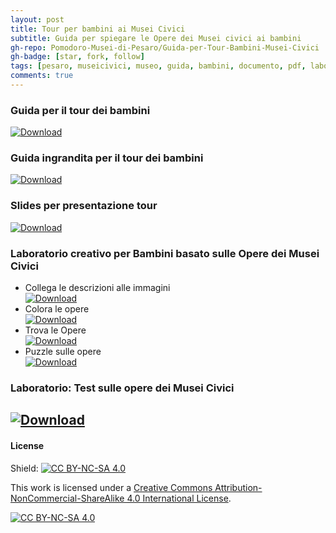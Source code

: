 ```yaml
---
layout: post
title: Tour per bambini ai Musei Civici
subtitle: Guida per spiegare le Opere dei Musei civici ai bambini
gh-repo: Pomodoro-Musei-di-Pesaro/Guida-per-Tour-Bambini-Musei-Civici
gh-badge: [star, fork, follow]
tags: [pesaro, museicivici, museo, guida, bambini, documento, pdf, laboratoriocreativo, laboratorio, presentazione, slides]
comments: true
---
```

### Guida per il tour dei bambini  
[![Download](https://custom-icon-badges.demolab.com/badge/-Scarica%20il%20documento-red?style=for-the-badge&logo=download&logoColor=white "Documento")](https://github.com/Pomodoro-Musei-di-Pesaro/Guida-per-Tour-Bambini-Musei-Civici/releases/download/v1.0/Guida_per_Tour_Bambini_Musei_Civici.pdf)
### Guida ingrandita per il tour dei bambini  
[![Download](https://custom-icon-badges.demolab.com/badge/-Scarica%20il%20documento-red?style=for-the-badge&logo=download&logoColor=white "Documento")](https://github.com/Pomodoro-Musei-di-Pesaro/Guida-per-Tour-Bambini-Musei-Civici/releases/download/v1.0/Guida_per_Tour_Bambini_Musei_Civici-Ingrandita.pdf)
### Slides per presentazione tour  
[![Download](https://custom-icon-badges.demolab.com/badge/-Scarica%20il%20documento-red?style=for-the-badge&logo=download&logoColor=white "Documento")](https://github.com/Pomodoro-Musei-di-Pesaro/Guida-per-Tour-Bambini-Musei-Civici/releases/download/v1.0/Slides-Guida_per_Tour_Bambini_Musei_Civici.pdf)
### Laboratorio creativo per Bambini basato sulle Opere dei Musei Civici  
- Collega le descrizioni alle immagini  
    [![Download](https://custom-icon-badges.demolab.com/badge/-Scarica%20il%20documento-red?style=for-the-badge&logo=download&logoColor=white "Documento")](https://github.com/Pomodoro-Musei-di-Pesaro/Guida-per-Tour-Bambini-Musei-Civici/releases/download/v1.0/Laboratorio_Creativo-Collega_le_Descrizioni_alle_Immagini.pdf)
- Colora le opere  
    [![Download](https://custom-icon-badges.demolab.com/badge/-Scarica%20il%20documento-red?style=for-the-badge&logo=download&logoColor=white "Documento")](https://github.com/Pomodoro-Musei-di-Pesaro/Guida-per-Tour-Bambini-Musei-Civici/releases/download/v1.0/Laboratorio_Creativo-Colora_le_Opere.pdf)
- Trova le Opere  
    [![Download](https://custom-icon-badges.demolab.com/badge/-Scarica%20il%20documento-red?style=for-the-badge&logo=download&logoColor=white "Documento")](https://github.com/Pomodoro-Musei-di-Pesaro/Guida-per-Tour-Bambini-Musei-Civici/releases/download/v1.0/Laboratorio_Creativo-Trova_le_Opere.pdf)
- Puzzle sulle opere  
    [![Download](https://custom-icon-badges.demolab.com/badge/-Scarica%20il%20documento-red?style=for-the-badge&logo=download&logoColor=white "Documento")](https://github.com/Pomodoro-Musei-di-Pesaro/Guida-per-Tour-Bambini-Musei-Civici/releases/download/v1.0/Laboratorio_Creativo-Puzzle_sulle_Opere.pdf)
### Laboratorio: Test sulle opere dei Musei Civici  
[![Download](https://custom-icon-badges.demolab.com/badge/-Scarica%20il%20documento-red?style=for-the-badge&logo=download&logoColor=white "Documento")](https://github.com/Pomodoro-Musei-di-Pesaro/Guida-per-Tour-Bambini-Musei-Civici/releases/download/v1.0/Laboratorio-Test.pdf)
---
#### License
Shield: [![CC BY-NC-SA 4.0][cc-by-nc-sa-shield]][cc-by-nc-sa]

This work is licensed under a
[Creative Commons Attribution-NonCommercial-ShareAlike 4.0 International License][cc-by-nc-sa].

[![CC BY-NC-SA 4.0][cc-by-nc-sa-image]][cc-by-nc-sa]

[cc-by-nc-sa]: http://creativecommons.org/licenses/by-nc-sa/4.0/
[cc-by-nc-sa-image]: https://licensebuttons.net/l/by-nc-sa/4.0/88x31.png
[cc-by-nc-sa-shield]: https://img.shields.io/badge/License-CC%20BY--NC--SA%204.0-lightgrey.svg